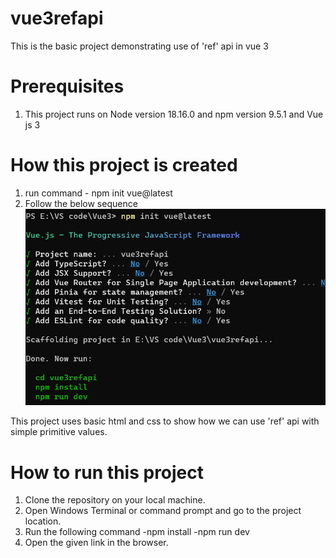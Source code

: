 # vue3refapi

This is the basic project demonstrating use of 'ref' api in vue 3

# Prerequisites
1) This project runs on Node version 18.16.0 and npm version 9.5.1 and Vue js 3

# How this project is created
1) run command - npm init vue@latest
2) Follow the below sequence
![Alt text](image.png)

This project uses basic html and css to show how we can use 'ref' api with simple primitive values.

# How to run this project

1) Clone the repository on your local machine.
2) Open Windows Terminal or command prompt and go to the project location.
3) Run the following command
    -npm install
    -npm run dev
4) Open the given link in the browser.